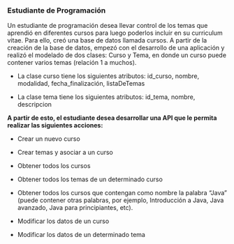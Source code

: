 ### Estudiante de Programación

Un estudiante de programación desea llevar control de los temas que aprendió en diferentes cursos para luego poderlos incluir en su curriculum vitae. Para ello, creó una base de datos llamada cursos. A partir de la creación de la base de datos, empezó con el desarrollo de una aplicación y realizó el modelado de dos clases: Curso y Tema, en donde un curso puede contener varios temas (relación 1 a muchos).

- La clase curso tiene los siguientes atributos: id_curso, nombre, modalidad, fecha_finalización, listaDeTemas

- La clase tema tiene los siguientes atributos: id_tema, nombre, descripcion

**A partir de esto, el estudiante desea desarrollar una API que le permita realizar las siguientes acciones:**

- Crear un nuevo curso

- Crear temas y asociar a un curso

- Obtener todos los cursos

- Obtener todos los temas de un determinado curso

- Obtener todos los cursos que contengan como nombre la palabra “Java” (puede contener otras palabras, por ejemplo, Introducción a Java, Java avanzado, Java para principiantes, etc).

- Modificar los datos de un curso

- Modificar los datos de un determinado tema
